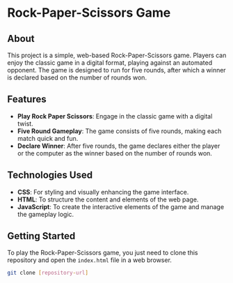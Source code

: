 # Rock-Paper-Scissors Game

## About

This project is a simple, web-based Rock-Paper-Scissors game. Players can enjoy the classic game in a digital format, playing against an automated opponent. The game is designed to run for five rounds, after which a winner is declared based on the number of rounds won.

## Features

- **Play Rock Paper Scissors**: Engage in the classic game with a digital twist.
- **Five Round Gameplay**: The game consists of five rounds, making each match quick and fun.
- **Declare Winner**: After five rounds, the game declares either the player or the computer as the winner based on the number of rounds won.

## Technologies Used

- **CSS**: For styling and visually enhancing the game interface.
- **HTML**: To structure the content and elements of the web page.
- **JavaScript**: To create the interactive elements of the game and manage the gameplay logic.

## Getting Started

To play the Rock-Paper-Scissors game, you just need to clone this repository and open the `index.html` file in a web browser.

```bash
git clone [repository-url]

